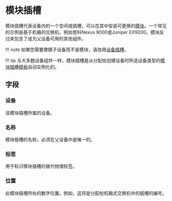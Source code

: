 # 模块插槽

模块插槽代表设备内的一个空间或插槽，可以在其中安装可更换的[模块](./module.md)。一个常见的示例是基于机箱的交换机，例如思科Nexus 9000或Juniper EX9200。模块反过来包含了成为父设备可用的其他组件。

!!! note
    如果您需要建模子设备而不是模块，请改用[设备插槽](./devicebay.md)。

!!! tip
    与大多数设备组件一样，模块插槽是从分配给创建设备时所选设备类型的[模块插槽模板](./modulebaytemplate.md)自动实例化的。

## 字段

### 设备

该模块插槽所属的设备。

### 名称

模块插槽的名称。必须在父设备中是唯一的。

### 标签

用于标识模块插槽的替代物理标签。

### 位置

此模块插槽所处的数字位置。例如，这将是分配给机箱式交换机中的插槽的编号。
